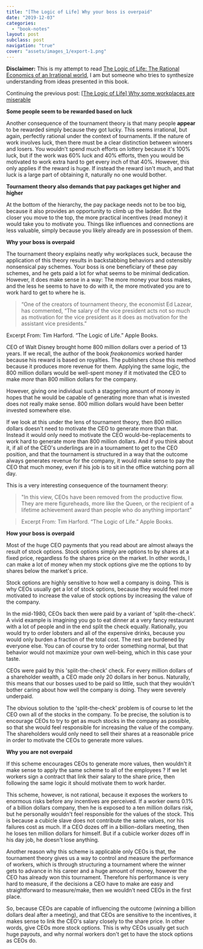 ```yaml
---
title: "[The Logic of Life] Why your boss is overpaid"
date: "2019-12-03"
categories:
  - "book-notes"
layout: post
subclass: post
navigation: "true"
cover: "assets/images_1/export-1.png"
---
```


**Disclaimer:** This is my attempt to read [The Logic of Life: The Rational Economics of an Irrational world](https://www.amazon.com/Logic-Life-Rational-Economics-Irrational/dp/0812977874), I am but someone who tries to synthesize understanding from ideas presented in this book.

Continuing the previous post: [\[The Logic of Life\] Why some workplaces are miserable](https://dafuqisthatblog.wordpress.com/2019/11/29/the-logic-of-life-why-some-workplaces-are-miserable/)

**Some people seem to be rewarded based on luck**

Another consequence of the tournament theory is that many people **appear** to be rewarded simply because they got lucky. This seems irrational, but again, perfectly rational under the context of tournaments. If the nature of work involves luck, then there must be a clear distinction between winners and losers. You wouldn't spend much efforts on lottery because it's 100% luck, but if the work was 60% luck and 40% efforts, then you would be motivated to work extra hard to get every inch of that 40%. However, this only applies if the reward is huge. If instead the reward isn't much, and that luck is a large part of obtaining it, naturally no one would bother.

**Tournament theory also demands that pay packages get higher and higher**

At the bottom of the hierarchy, the pay package needs not to be too big, because it also provides an opportunity to climb up the ladder. But the closer you move to the top, the more practical incentives (read money) it would take you to motivate you. Things like influences and connections are less valuable, simply because you likely already are in possession of them.

**Why your boss is overpaid**

The tournament theory explains neatly why workplaces suck, because the application of this theory results in backstabbing behaviors and ostensibly nonsensical pay schemes. Your boss is one beneficiary of these pay schemes, and he gets paid a lot for what seems to be minimal dedication. However, it does make sense in a way: The more money your boss makes, and the less he seems to have to do with it, the more motivated you are to work hard to get to where he is.

> “One of the creators of tournament theory, the economist Ed Lazear, has commented, “The salary of the vice president acts not so much as motivation for the vice president as it does as motivation for the assistant vice presidents.”

Excerpt From: Tim Harford. “The Logic of Life.” Apple Books.

CEO of Walt Disney brought home 800 million dollars over a period of 13 years. If we recall, the author of the book _freakonomics_ worked harder because his reward is based on royalties. The publishers chose this method because it produces more revenue for them. Applying the same logic, the 800 million dollars would be well-spent money if it motivated the CEO to make _more_ than 800 million dollars for the company.

However, giving one individual such a staggering amount of money in hopes that he would be capable of generating more than what is invested does not really make sense. 800 million dollars would have been better invested somewhere else.

If we look at this under the lens of tournament theory, then 800 million dollars doesn't need to motivate the CEO to generate more than that. Instead it would only need to motivate the CEO would-be-replacements to work hard to generate more than 800 million dollars. And if you think about it, if all of the CEO's underlings are in a tournament to get to the CEO position, and that the tournament is structured in a way that the outcome always generates revenue for the company, it would make sense to pay the CEO that much money, even if his job is to sit in the office watching porn all day.

This is a very interesting consequence of the tournament theory:

> "In this view, CEOs have been removed from the productive flow. They are mere figureheads, more like the Queen, or the recipient of a lifetime achievement award than people who do anything important”

> Excerpt From: Tim Harford. “The Logic of Life.” Apple Books.

**How your boss is overpaid**

Most of the huge CEO payments that you read about are almost always the result of stock options. Stock options simply are options to by shares at a fixed price, regardless fo the shares price on the market. In other words, I can make a lot of money when my stock options give me the options to by shares below the market's price.

Stock options are highly sensitive to how well a company is doing. This is why CEOs usually get a lot of stock options, because they would feel more motivated to increase the value of stock options by increasing the value of the company.

In the mid-1980, CEOs back then were paid by a variant of 'split-the-check'. A vivid example is imagining you go to eat dinner at a very fancy restaurant with a lot of people and in the end split the check equally. Rationally, you would try to order lobsters and all of the expensive drinks, because you would only burden a fraction of the total cost. The rest are burdened by everyone else. You can of course try to order something normal, but that behavior would not maximize your own well-being, which in this case your taste.

CEOs were paid by this 'split-the-check' check. For every million dollars of a shareholder wealth, a CEO made only 20 dollars in her bonus. Naturally, this means that our bosses used to be paid so little, such that they wouldn't bother caring about how well the company is doing. They were severely underpaid.

The obvious solution to the 'split-the-check' problem is of course to let the CEO own all of the stocks in the company. To be precise, the solution is to encourage CEOs to try to get as much stocks in the company as possible, so that she would feel responsible for increasing the value of the company. The shareholders would only need to sell their shares at a reasonable price in order to motivate the CEOs to generate more values.

**Why you are not overpaid**

If this scheme encourages CEOs to generate more values, then wouldn't it make sense to apply the same scheme to all of the employees ? If we let workers sign a contract that link their salary to the share price, then following the same logic it should motivate them to work harder.

This scheme, however, is not rational, because it exposes the workers to enormous risks before any incentives are perceived. If a worker owns 0.1% of a billion dollars company, then he is exposed to a ten million dollars risk, but he personally wouldn't feel responsible for the values of the stock. This is because a cubicle slave does not contribute the same values, nor his failures cost as much. If a CEO dozes off in a billion-dollars meeting, then he loses ten million dollars for himself. But if a cubicle worker dozes off in his day job, he doesn't lose anything.

Another reason why this scheme is applicable only CEOs is that, the tournament theory gives us a way to control and measure the performance of workers, which is through structuring a tournament where the winner gets to advance in his career and a huge amount of money, however the CEO has already won this tournament. Therefore his performance is very hard to measure, if the decisions a CEO have to make are easy and straightforward to measure/make, then we wouldn't need CEOs in the first place.

So, because CEOs are capable of influencing the outcome (winning a billion dollars deal after a meeting), and that CEOs are sensitive to the incentives, it makes sense to link the CEO's salary closely to the share price. In other words, give CEOs more stock options. This is why CEOs usually get such huge payouts, and why normal workers don't get to have the stock options as CEOs do.
